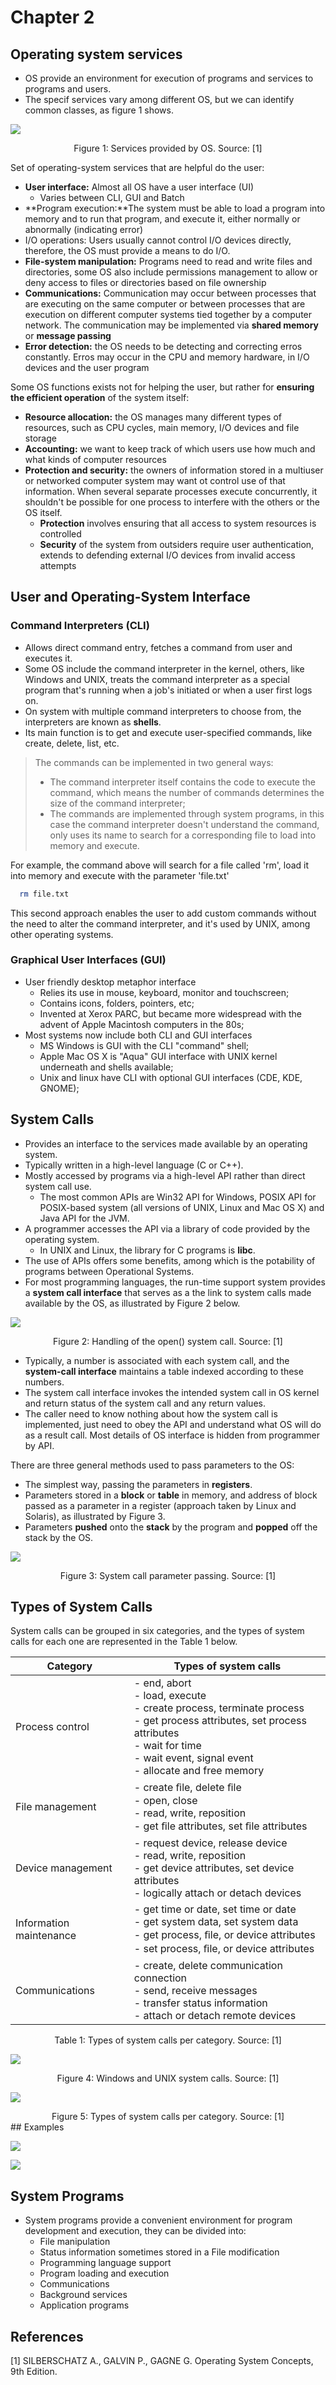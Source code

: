 # Chapter 2

## Operating system services

- OS provide an environment for execution of programs and services to programs and users.
- The specif services vary among different OS, but we can identify common classes, as figure 1 shows.

![](img/19-48-06.png)

<div style="text-align: center">
Figure 1: Services provided by OS. Source: [1]
</div>

Set of operating-system services that are helpful do the user:

- **User interface:** Almost all OS have a user interface (UI)
  - Varies between CLI, GUI and Batch
- **Program execution:**The system must be able to load a program into memory and to run that program, and execute it, either normally or abnormally (indicating error)
- I/O operations: Users usually cannot control I/O devices directly, therefore, the OS must provide a means to do I/O.
- **File-system manipulation:** Programs need to read and write files and directories, some OS also include permissions management to allow or deny access to files or directories based on file ownership
- **Communications:** Communication may occur between processes that are executing on the same computer or between processes that are execution on different computer systems tied together by a computer network. The communication may be implemented via **shared memory** or **message passing**
- **Error detection:** the OS needs to be detecting and correcting erros constantly. Erros may occur in the CPU and memory hardware, in I/O devices and the user program

Some OS functions exists not for helping the user, but rather for **ensuring the efficient operation** of the system itself:

- **Resource allocation:** the OS manages many different types of resources, such as CPU cycles, main memory, I/O devices and file storage
- **Accounting:** we want to keep track of which users use how much and what kinds of computer resources
- **Protection and security:** the owners of information stored in a multiuser or networked computer system may want ot control use of that information. When several separate processes execute concurrently, it shouldn't be possible for one process to interfere with the others or the OS itself.
  - **Protection** involves ensuring that all access to system resources is controlled
  - **Security** of the system from outsiders require user authentication, extends to defending external I/O devices from invalid access attempts

## User and Operating-System Interface

### Command Interpreters (CLI)

- Allows direct command entry, fetches a command from user and executes it.
- Some OS include the command interpreter in the kernel, others, like Windows and UNIX, treats the command interpreter as a special program that's running when a job's initiated or when a user first logs on.
- On system with multiple command interpreters to choose from, the interpreters are known as **shells**.
- Its main function is to get and execute user-specified commands, like create, delete, list, etc.

> The commands can be implemented in two general ways:
>
> - The command interpreter itself contains the code to execute the command, which means the number of commands determines the size of the command interpreter;
> - The commands are implemented through system programs, in this case the command interpreter doesn't understand the command, only uses its name to search for a corresponding file to load into memory and execute.

For example, the command above will search for a file called 'rm', load it into memory and execute with the parameter 'file.txt'

```sh
  rm file.txt
```

This second approach enables the user to add custom commands without the need to alter the command interpreter, and it's used by UNIX, among other operating systems.

### Graphical User Interfaces (GUI)

- User friendly desktop metaphor interface
  - Relies its use in mouse, keyboard, monitor and touchscreen;
  - Contains icons, folders, pointers, etc;
  - Invented at Xerox PARC, but became more widespread with the advent of Apple Macintosh computers in the 80s;
- Most systems now include both CLI and GUI interfaces
  - MS Windows is GUI with the CLI "command" shell;
  - Apple Mac OS X is "Aqua" GUI interface with UNIX kernel underneath and shells available;
  - Unix and linux have CLI with optional GUI interfaces (CDE, KDE, GNOME);

## System Calls

- Provides an interface to the services made available by an operating system.
- Typically written in a high-level language (C or C++).
- Mostly accessed by programs via a high-level API rather than direct system call use.
  - The most common APIs are Win32 API for Windows, POSIX API for POSIX-based system (all versions of UNIX, Linux and Mac OS X) and Java API for the JVM.
- A programmer accesses the API via a library of code provided by the operating system.
  - In UNIX and Linux, the library for C programs is **libc**.
- The use of APIs offers some benefits, among which is the potability of programs between Operational Systems.
- For most programming languages, the run-time support system provides a **system call interface** that serves as a the link to system calls made available by the OS, as illustrated by Figure 2 below.

![](img/20-58-12.png)

<div style="text-align: center">
Figure 2: Handling of the open() system call. Source: [1]
</div>

- Typically, a number is associated with each system call, and the **system-call interface** maintains a table indexed according to these numbers.
- The system call interface invokes the intended system call in OS kernel and return status of the system call and any return values.
- The caller need to know nothing about how the system call is implemented, just need to obey the API and understand what OS will do as a result call. Most details of OS interface is hidden from programmer by API.

There are three general methods used to pass parameters to the OS:

- The simplest way, passing the parameters in **registers**.
- Parameters stored in a **block** or **table** in memory, and address of block passed as a parameter in a register (approach taken by Linux and Solaris), as illustrated by Figure 3.
- Parameters **pushed** onto the **stack** by the program and **popped** off the stack by the OS.

![](img/21-40-09.png)
<div style="text-align: center">
Figure 3: System call parameter passing. Source: [1]
</div>

## Types of System Calls

System calls can be grouped in six categories, and the types of system calls for each one are represented in the Table 1 below.

| Category | Types of system calls |
| - | - |
| Process control | - end, abort <br/> - load, execute <br/> - create process, terminate process <br/> - get process attributes, set process attributes <br/> - wait for time <br/> - wait event, signal event <br/> - allocate and free memory <br/>  |
| File management | - create ﬁle, delete ﬁle <br/> - open, close <br/> - read, write, reposition <br/> - get ﬁle attributes, set ﬁle attributes <br/>  |
| Device management | - request device, release device <br/> - read, write, reposition <br/> - get device attributes, set device attributes <br/> - logically attach or detach devices <br/>  |
| Information maintenance | - get time or date, set time or date <br/> - get system data, set system data <br/> - get process, ﬁle, or device attributes <br/> - set process, ﬁle, or device attributes <br/>  |
| Communications | - create, delete communication connection <br/> - send, receive messages <br/> - transfer status information <br/> - attach or detach remote devices <br/> |
<div style="text-align: center">
Table 1: Types of system calls per category. Source: [1]
</div>

![](img/08-53-17.png)
<div style="text-align: center">
Figure 4: Windows and UNIX system calls. Source: [1]
</div>

![](img/08-55-58.png)
<div style="text-align: center">
Figure 5: Types of system calls per category. Source: [1]
</div>
## Examples

![](img/08-59-16.png)

![](img/08-59-55.png)

## System Programs

- System programs provide a convenient environment for program development and execution, they can be divided into:
  - File manipulation
  - Status information sometimes stored in a File modification
  - Programming language support
  - Program loading and execution
  - Communications
  - Background services
  - Application programs

## References

[1] SILBERSCHATZ A., GALVIN P., GAGNE G. Operating System Concepts, 9th Edition.
